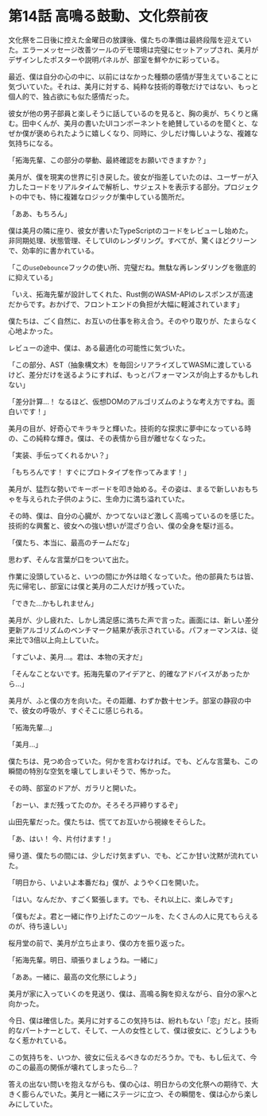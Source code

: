 # 第14話 高鳴る鼓動、文化祭前夜

文化祭を二日後に控えた金曜日の放課後、僕たちの準備は最終段階を迎えていた。エラーメッセージ改善ツールのデモ環境は完璧にセットアップされ、美月がデザインしたポスターや説明パネルが、部室を鮮やかに彩っている。

最近、僕は自分の心の中に、以前にはなかった種類の感情が芽生えていることに気づいていた。それは、美月に対する、純粋な技術的尊敬だけではない、もっと個人的で、独占欲にも似た感情だった。

彼女が他の男子部員と楽しそうに話しているのを見ると、胸の奥が、ちくりと痛む。田中くんが、美月の書いたUIコンポーネントを絶賛しているのを聞くと、なぜか僕が褒められたように嬉しくなり、同時に、少しだけ悔しいような、複雑な気持ちになる。

「拓海先輩、この部分の挙動、最終確認をお願いできますか？」

美月が、僕を現実の世界に引き戻した。彼女が指差していたのは、ユーザーが入力したコードをリアルタイムで解析し、サジェストを表示する部分。プロジェクトの中でも、特に複雑なロジックが集中している箇所だ。

「ああ、もちろん」

僕は美月の隣に座り、彼女が書いたTypeScriptのコードをレビューし始めた。非同期処理、状態管理、そしてUIのレンダリング。すべてが、驚くほどクリーンで、効率的に書かれている。

「この`useDebounce`フックの使い所、完璧だね。無駄な再レンダリングを徹底的に抑えている」

「いえ、拓海先輩が設計してくれた、Rust側のWASM-APIのレスポンスが高速だからです。おかげで、フロントエンドの負担が大幅に軽減されています」

僕たちは、ごく自然に、お互いの仕事を称え合う。そのやり取りが、たまらなく心地よかった。

レビューの途中、僕は、ある最適化の可能性に気づいた。

「この部分、AST（抽象構文木）を毎回シリアライズしてWASMに渡しているけど、差分だけを送るようにすれば、もっとパフォーマンスが向上するかもしれない」

「差分計算…！ なるほど、仮想DOMのアルゴリズムのような考え方ですね。面白いです！」

美月の目が、好奇心でキラキラと輝いた。技術的な探求に夢中になっている時の、この純粋な輝き。僕は、その表情から目が離せなくなった。

「実装、手伝ってくれるかい？」

「もちろんです！ すぐにプロトタイプを作ってみます！」

美月が、猛烈な勢いでキーボードを叩き始める。その姿は、まるで新しいおもちゃを与えられた子供のように、生命力に満ち溢れていた。

その時、僕は、自分の心臓が、かつてないほど激しく高鳴っているのを感じた。技術的な興奮と、彼女への強い想いが混ざり合い、僕の全身を駆け巡る。

「僕たち、本当に、最高のチームだな」

思わず、そんな言葉が口をついて出た。

作業に没頭していると、いつの間にか外は暗くなっていた。他の部員たちは皆、先に帰宅し、部室には僕と美月の二人だけが残っていた。

「できた…かもしれません」

美月が、少し疲れた、しかし満足感に満ちた声で言った。画面には、新しい差分更新アルゴリズムのベンチマーク結果が表示されている。パフォーマンスは、従来比で3倍以上向上していた。

「すごいよ、美月…。君は、本物の天才だ」

「そんなことないです。拓海先輩のアイデアと、的確なアドバイスがあったから…」

美月が、ふと僕の方を向いた。その距離、わずか数十センチ。部室の静寂の中で、彼女の呼吸が、すぐそこに感じられる。

「拓海先輩…」

「美月…」

僕たちは、見つめ合っていた。何かを言わなければ。でも、どんな言葉も、この瞬間の特別な空気を壊してしまいそうで、怖かった。

その時、部室のドアが、ガラリと開いた。

「おーい、まだ残ってたのか。そろそろ戸締りするぞ」

山田先輩だった。僕たちは、慌ててお互いから視線をそらした。

「あ、はい！ 今、片付けます！」

帰り道、僕たちの間には、少しだけ気まずい、でも、どこか甘い沈黙が流れていた。

「明日から、いよいよ本番だね」僕が、ようやく口を開いた。

「はい。なんだか、すごく緊張します。でも、それ以上に、楽しみです」

「僕もだよ。君と一緒に作り上げたこのツールを、たくさんの人に見てもらえるのが、待ち遠しい」

桜月堂の前で、美月が立ち止まり、僕の方を振り返った。

「拓海先輩。明日、頑張りましょうね。一緒に」

「ああ。一緒に、最高の文化祭にしよう」

美月が家に入っていくのを見送り、僕は、高鳴る胸を抑えながら、自分の家へと向かった。

今日、僕は確信した。美月に対するこの気持ちは、紛れもない「恋」だと。技術的なパートナーとして、そして、一人の女性として、僕は彼女に、どうしようもなく惹かれている。

この気持ちを、いつか、彼女に伝えるべきなのだろうか。でも、もし伝えて、今のこの最高の関係が壊れてしまったら…？

答えの出ない問いを抱えながらも、僕の心は、明日からの文化祭への期待で、大きく膨らんでいた。美月と一緒にステージに立つ、その瞬間を、僕は心から楽しみにしていた。
